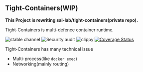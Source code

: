 ## Tight-Containers(WIP)

**This Project is rewriting sai-lab/tight-containers(private repo).**

Tight-Containers is multi-defence container runtime.

![stable channel](https://github.com/guni1192/tight-containers/workflows/stable%20channel/badge.svg)
![Security audit](https://github.com/guni1192/tight-containers/workflows/Security%20audit/badge.svg)
![clippy](https://github.com/guni1192/tight-containers/workflows/clippy/badge.svg)
[![Coverage Status](https://coveralls.io/repos/github/guni1192/tight-containers/badge.svg?branch=master&service=github)](https://coveralls.io/github/guni1192/tight-containers?branch=master)

Tight-Containers has many technical issue
- Multi-process(like `docker exec`)
- Networking(mainly routing)

